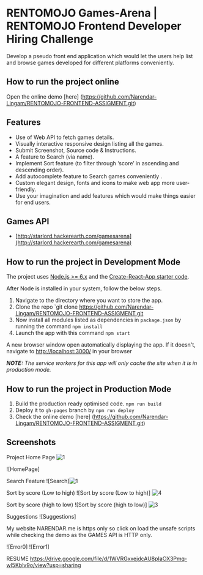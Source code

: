 # RENTOMOJO Games-Arena | RENTOMOJO Frontend Developer Hiring Challenge
Develop a pseudo front end application which would let the users help list and browse games developed for different platforms conveniently.

## How to run the project online
Open the online demo [here] (https://github.com/Narendar-Lingam/RENTOMOJO-FRONTEND-ASSIGMENT.git)

## Features

- Use of Web API to fetch games details.
- Visually interactive responsive design listing all the games.
- Submit Screenshot, Source code & Instructions.
- A feature to Search (via name).
- Implement Sort feature (to filter through ‘score’ in ascending and descending order).
- Add autocomplete feature to Search games conveniently .
- Custom elegant design, fonts and icons to make web app more user-friendly.
- Use your imagination and add features which would make things easier for end users.

## Games API

- [http://starlord.hackerearth.com/gamesarena](http://starlord.hackerearth.com/gamesarena)

## How to run the project in Development Mode
The project uses [Node.js >= 6.x](https://nodejs.org/en/) and the [Create-React-App starter code](https://github.com/facebookincubator/create-react-app).

After Node is installed in your system, follow the below steps.

1. Navigate to the directory where you want to store the app.
2. Clone the repo `git clone https://github.com/Narendar-Lingam/RENTOMOJO-FRONTEND-ASSIGMENT.git
3. Now install all modules listed as dependencies in `package.json` by running the command `npm install`
4. Launch the app with this command `npm start`

A new browser window open automatically displaying the app.  If it doesn't, navigate to [http://localhost:3000/](http://localhost:3000/) in your browser

***NOTE:*** *The service workers for this app will only cache the site when it is in production mode.*

## How to run the project in Production Mode

1. Build the production ready optimised code. `npm run build`
2. Deploy it to `gh-pages` branch by `npm run deploy`
3. Check the online demo [here] (https://github.com/Narendar-Lingam/RENTOMOJO-FRONTEND-ASSIGMENT.git)

## Screenshots
Project Home Page ![1](https://user-images.githubusercontent.com/85240755/179367933-4389907d-f1d7-4133-9118-6d42458d9310.png)

![HomePage]

Search Feature
![Search]![1](https://user-images.githubusercontent.com/85240755/179367935-ff781288-7849-472b-b5eb-a8a09dcaa4ff.png)


Sort by score (Low to high)
![Sort by score (Low to high)] ![4](https://user-images.githubusercontent.com/85240755/179367941-4744bc78-5a78-4992-94ab-84071aab2c9a.png)


Sort by score (high to low)
![Sort by score (high to low)] ![3](https://user-images.githubusercontent.com/85240755/179367950-a4c5dee1-2138-4fbc-8b1e-b2acef1dded3.png)


Suggestions
![Suggestions]

My website NARENDAR.me is https only so click on load the unsafe scripts while checking the demo as the GAMES API is HTTP only.

![Error0]
![Error1]

RESUME
https://drive.google.com/file/d/1WVRGxxejdcAU8pIaOX3Pmq-wl5Kblv9o/view?usp=sharing

